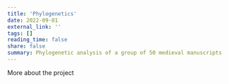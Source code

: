 ```yaml
---
title: 'Phylogenetics'
date: 2022-09-01
external_link: ''
tags: []
reading_time: false
share: false
summary: Phylogenetic analysis of a group of 50 medieval manuscripts
---
```


More about the project

<!--more-->
